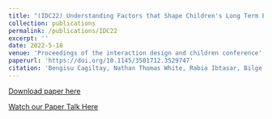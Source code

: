 ```yaml
---
title: "(IDC22) Understanding Factors that Shape Children's Long Term Engagement with an In-Home Learning Companion Robot"
collection: publications
permalink: /publications/IDC22
excerpt: ''
date: 2022-5-18
venue: 'Proceedings of the interaction design and children conference'
paperurl: 'https://doi.org/10.1145/3501712.3529747'
citation: 'Bengisu Cagiltay, Nathan Thomas White, Rabia Ibtasar, Bilge Mutlu, and Joseph Michaelis. 2022. Understanding Factors that Shape Children’s Long Term Engagement with an In-Home Learning Companion Robot. In Interaction Design and Children (IDC 22). Association for Computing Machinery, New York, NY, USA, 362–373.'
---
```


[Download paper here](https://www.researchgate.net/profile/Bengisu-Cagiltay/publication/360655308_Understanding_Factors_that_Shape_Children's_Long_Term_Engagement_with_an_In-Home_Learning_Companion_Robot/links/6283d19fa5268672baf7d83c/Understanding-Factors-that-Shape-Childrens-Long-Term-Engagement-with-an-In-Home-Learning-Companion-Robot.pdf)

[Watch our Paper Talk Here](https://youtu.be/pccow6lkc88)
